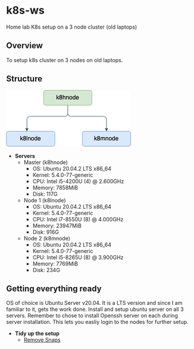 # k8s-ws
Home lab K8s setup on a 3 node cluster (old laptops)

## Overview
To setup k8s cluster on 3 nodes on old laptops. 

## Structure
![](drawio/K8sCluster.png)

- **Servers**
    - Master (k8hnode)
        - OS: Ubuntu 20.04.2 LTS x86_64
        - Kernel: 5.4.0-77-generic
        - CPU: Intel i5-4200U (4) @ 2.600GHz
        - Memory: 7858MiB
        - Disk: 117G
    - Node 1 (k8lnode)
        - OS: Ubuntu 20.04.2 LTS x86_64
        - Kernel: 5.4.0-77-generic
        - CPU: Intel i7-8550U (8) @ 4.000GHz
        - Memory: 23947MiB
        - Disk: 916G
    - Node 2 (k8mnode)
        - OS: Ubuntu 20.04.2 LTS x86_64
        - Kernel: 5.4.0-77-generic
        - CPU: Intel i5-8265U (8) @ 3.900GHz
        - Memory: 7769MiB
        - Disk: 234G

## Getting everything ready
OS of choice is Ubuntu Server v20.04. It is a LTS version and since I am familiar to it, gets the work done.
Install and setup ubuntu server on all 3 servers. Remember to chose to install Openssh server on each during server installation. This lets you easliy login to the nodes for further setup.

- **Tidy up the setup**
    - [Remove Snaps](https://github.com/amsen/k8s-ws/wiki/Remove-Snaps)
